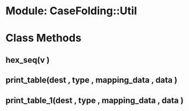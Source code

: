 # Module: CaseFolding::Util
    



# Class Methods
## hex_seq(v ) [](#method-c-hex_seq)
## print_table(dest , type , mapping_data , data ) [](#method-c-print_table)
## print_table_1(dest , type , mapping_data , data ) [](#method-c-print_table_1)

